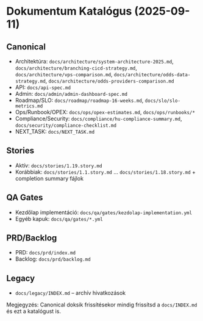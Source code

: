 # Dokumentum Katalógus (2025-09-11)

## Canonical
- Architektúra: `docs/architecture/system-architecture-2025.md`, `docs/architecture/branching-cicd-strategy.md`, `docs/architecture/vps-comparison.md`, `docs/architecture/odds-data-strategy.md`, `docs/architecture/odds-providers-comparison.md`
- API: `docs/api-spec.md`
- Admin: `docs/admin/admin-dashboard-spec.md`
- Roadmap/SLO: `docs/roadmap/roadmap-16-weeks.md`, `docs/slo/slo-metrics.md`
- Ops/Runbook/OPEX: `docs/ops/opex-estimates.md`, `docs/ops/runbooks/*`
- Compliance/Security: `docs/compliance/hu-compliance-summary.md`, `docs/security/compliance-checklist.md`
- NEXT_TASK: `docs/NEXT_TASK.md`

## Stories
- Aktív: `docs/stories/1.19.story.md`
- Korábbiak: `docs/stories/1.1.story.md` … `docs/stories/1.18.story.md` + completion summary fájlok

## QA Gates
- Kezdőlap implementáció: `docs/qa/gates/kezdolap-implementation.yml`
- Egyéb kapuk: `docs/qa/gates/*.yml`

## PRD/Backlog
- PRD: `docs/prd/index.md`
- Backlog: `docs/prd/backlog.md`

## Legacy
- `docs/legacy/INDEX.md` – archív hivatkozások

Megjegyzés: Canonical doksik frissítésekor mindig frissítsd a `docs/INDEX.md` és ezt a katalógust is.
